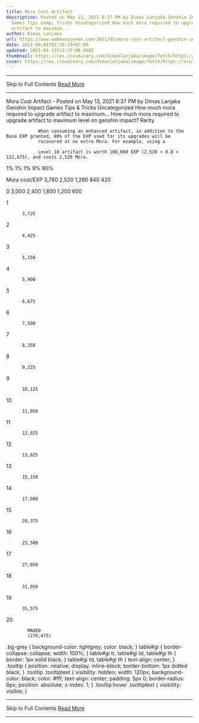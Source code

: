 ```yaml
---
title: Mora Cost Artifact
description: Posted on May 13, 2021 8:37 PM by Dimas Lanjaka Genshin Impact
  Games Tips &amp; Tricks Uncategorized How much mora required to upgrade
  artifact to maximum...
author: Dimas Lanjaka
url: https://www.webmanajemen.com/2021/05/mora-cost-artifact-genshin-impact.html
date: 2021-06-01T02:19:33+07:00
updated: 2021-05-13T13:37:00.000Z
thumbnail: https://res.cloudinary.com/dimaslanjaka/image/fetch/https://static.wikia.nocookie.net/gensin-impact/images/2/2b/Icon_5_Stars.png/revision/latest/scale-to-width-down/63?cb=20201226100736
cover: https://res.cloudinary.com/dimaslanjaka/image/fetch/https://static.wikia.nocookie.net/gensin-impact/images/2/2b/Icon_5_Stars.png/revision/latest/scale-to-width-down/63?cb=20201226100736
---
```


<hr/> Skip to Full Contents <a href="https://www.webmanajemen.com/2021/05/mora-cost-artifact-genshin-impact.html" rel="follow" class="button" id="read-more">Read More</a> <hr/> Mora Cost Artifact - Posted on May 13, 2021 8:37 PM by Dimas Lanjaka Genshin Impact Games Tips &amp; Tricks Uncategorized How much mora required to upgrade artifact to maximum... How much mora required to upgrade artifact to maximum level on genshin impact?
Rarity
        
          
        
        
          
        
        
          
        
        
          
        
        
          
        
      

                When consuming an enhanced artifact, in addition to the Base EXP granted, 80% of the EXP used for its upgrades will be
                recovered at no extra Mora. For example, using a
                
                Level 16 artifact is worth 100,660 EXP (2,520 + 0.8 × 122,675), and costs 2,520 Mora.
              

          
1%
        1%
        1%
        9%
        90%
      
Mora cost/EXP
        3,780
        2,520
        1,260
        840
        420
      
0
        3,000
        2,400
        1,800
        1,200
        600
      
1
        
          3,725 
2
        
          4,425 
3
        
          5,150 
4
        
          5,900 
5
        
          6,675 

        
      
6
        
          7,500 
7
        
          8,350 
8
        
          9,225 
9
        
          10,125 
10
        
          11,050 
11
        
          12,025 
12
        
          13,025 
13
        
          15,150 

      
14
        
          17,600 
15
        
          20,375 
16
        
          23,500 
17
        
          27,050 

      
18
        
          31,050 
19
        
          35,575 
20
        
          
            MAXED 
            (270,475)
          
        
      
    
  


  


  .bg-grey {
    background-color: lightgrey;
    color: black;
  }
  table#gi {
    border-collapse: collapse;
    width: 100%;
  }
  table#gi tr,
  table#gi td,
  table#gi th {
    border: 1px solid black;
  }
  table#gi td,
  table#gi th {
    text-align: center;
  }
  .tooltip {
    position: relative;
    display: inline-block;
    border-bottom: 1px dotted black;
  }
  .tooltip .tooltiptext {
    visibility: hidden;
    width: 120px;
    background-color: black;
    color: #fff;
    text-align: center;
    padding: 5px 0;
    border-radius: 6px;
    position: absolute;
    z-index: 1;
  }
  .tooltip:hover .tooltiptext {
    visibility: visible;
  } <hr/> Skip to Full Contents <a href="https://www.webmanajemen.com/2021/05/mora-cost-artifact-genshin-impact.html" rel="follow" class="button" id="read-more">Read More</a> <hr/>